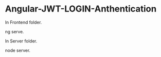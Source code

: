 # Angular-JWT-LOGIN-Anthentication

In Frontend folder.

ng serve.

In Server folder.

node server.
